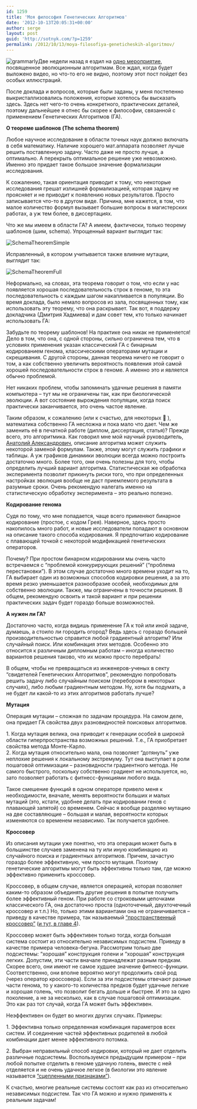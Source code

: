 ```yaml
---
id: 1259
title: 'Моя философия Генетических Алгоритмов'
date: '2012-10-13T20:05:31+00:00'
author: serge
layout: post
guid: 'http://sotnyk.com/?p=1259'
permalink: /2012/10/13/moya-filosofiya-geneticheskih-algoritmov/
---
```


![](http://localhost/wp-content/uploads/2012/10/grammarly.png "grammarly")Две недели назад я ездил на [одно мероприятие](http://dou.ua/calendar/2250/), посвященное эволюционным алгоритмам. Все ждал, когда будет выложено видео, но что-то его не видно, поэтому этот пост пойдет без особых иллюстраций.

После доклада и вопросов, которые были заданы, у меня постепенно выкристаллизовались положения, которые хотелось бы высказать здесь. Здесь нет чего-то очень конкретного, практических деталей, поэтому дальнейшее я отнес бы скорее к философии, связанной с применением Генетических Алгоритмов (ГА).

**О теореме шаблонов (The schema theorem)**

Любое научное исследование в области точных наук должно включать в себя математику. Наличие хорошего мат.аппарата позволяет лучше решить поставленную задачу. Часто даже не просто лучше, а оптимально. А перекрыть оптимальное решение уже невозможно. Именно это придает такое большое значение формализации исследования.

К сожалению, такая ориентация приводит к тому, что некоторые исследования грешат излишней формализацией, которая задачу не проясняет и не приводит к появлению новых результатов. Просто записывается что-то в другом виде. Причина, мне кажется, в том, что малое количество формул вызывает большие вопросы в магистерских работах, а уж тем более, в диссертациях.

Что же мы имеем в области ГА? А имеем, фактически, только теорему шаблонов (шим, schema). Упрощенный вариант выглядит так:  
  
![](http://localhost/wp-content/uploads/2012/10/SchemaTheoremSimple.png "SchemaTheoremSimple")

Исправленный, в котором учитывается также влияние мутации, выглядит так:

![](http://localhost/wp-content/uploads/2012/10/SchemaTheoremFull.png "SchemaTheoremFull")

Неформально, на словах, эта теорема говорит о том, что если у нас появляется хорошая последовательность строк в геноме, то эта последовательность с каждым шагом накапливается в популяции. Во время доклада, было немало вопросов из зала, посвященных тому, как использовать эту теорему, что она раскрывает. Так вот, я поддержу докладчика (Дмитрия Хадмиева) и дам совет тем, кто только начинает использовать ГА:

Забудьте по теорему шаблонов! На практике она никак не применяется! Дело в том, что она, с одной стороны, сильно ограничена тем, что в условиях применения указан классический ГА с бинарным кодированием генома, классическими операторами мутации и скрещивания. С другой стороны, данная теорема ничего не говорит о том, а как собственно увеличить вероятность появления этой самой хорошей последовательности строк в геноме. А именно это и является обычно проблемой.

Нет никаких проблем, чтобы запоминать удачные решения в памяти компьютера – тут мы не ограничены так, как при биологической эволюции. А вот состояние вырождения популяции, когда поиск практически заканчивается, это очень частое явление.

Таким образом, к сожалению (или к счастью, для некоторых 🙂 ), математика собственно ГА несложна и пока мало что дает. Чем же заменить её в печатной работе (диплом, диссертация, статья)? Прежде всего, это алгоритмика. Как говорил мне мой научный руководитель, [Анатолий Александрович](http://ru.wikipedia.org/wiki/%D0%9B%D0%B8%D0%B3%D1%83%D0%BD,_%D0%90%D0%BD%D0%B0%D1%82%D0%BE%D0%BB%D0%B8%D0%B9_%D0%90%D0%BB%D0%B5%D0%BA%D1%81%D0%B0%D0%BD%D0%B4%D1%80%D0%BE%D0%B2%D0%B8%D1%87), описание алгоритма может служить некоторой заменой формулам. Также, этому могут служить графики и таблицы. А уж графиков динамики эволюции всегда можно построить достаточно много. Более того, они очень полезны для того, чтобы определить лучший вариант алгоритма. Статистическая же обработка эксперимента позволит прикинуть риски того, что при определенных настройках эволюция вообще не даст приемлемого результата в разумные сроки. Очень рекомендую налегать именно на статистическую обработку эксперимента – это реально полезно.

**Кодирование генома**

Судя по тому, что мне попадается, чаще всего применяют бинарное кодирование (простое, с кодом Грея). Наверное, здесь просто накопилось много работ, и новые исследователи попадают в основном на описание такого способа кодирования. Я предпочитаю кодирование с плавающей точкой с некоторой модификацией генетических операторов.

Почему? При простом бинарном кодировании мы очень часто встречаемся с “проблемой конкурирующих решений” (“проблема перестановки”). В этом случае достаточно много времени уходит на то, ГА выбирает один из возможных способов кодировки решения, а за это время резко уменьшается разнообразие особей, необходимых для собственно эволюции. Также, мы ограничены в точности решения. В общем, рекомендую освоить и такой вариант и при решении практических задач будет гораздо больше возможностей.

**А нужен ли ГА?**

Достаточно часто, когда видишь применение ГА к той или иной задаче, думаешь, а стоило ли городить огород? Ведь здесь с гораздо большей производительностью справится любой градиентный алгоритм? Или случайный поиск. Или комбинация этих методов. Особенно это относится к различным дипломным работам – иногда количество вариантов решения таково, что их можно просто перебрать!

В общем, чтобы не превращаться из инженеров-ученых в секту “свидетелей Генетических Алгоритмов”, рекомендую попробовать решить задачу либо случайным поиском (перебором в некоторых случаях), либо любым градиентным методом. Ну, хотя бы подумать, а не будет ли какой-то из этих алгоритмов работать лучше?

**Мутация**

Операция мутации – сложная по задачам процедура. На самом деле, она придает ГА свойства двух разновидностей поисковых алгоритмов.

1\. Когда мутация велика, она приводит к генерации особей в широкой области гиперпространства возможных решений. Т.е., ГА приобретает свойства метода Монте-Карло.  
2\. Когда мутация относительно мала, она позволяет “дотянуть” уже неплохие решения к локальному экстремуму. Тут она выступает в роли пошаговой оптимизации – разновидности градиентного метода. Не самого быстрого, поскольку собственно градиент не используется, но, зато позволяет работать с фитнесс-функциями любого вида.

Такое смешение функций в одном операторе привело меня к необходимости, вначале, менять вероятности больших и малых мутаций (это, кстати, удобнее делать при кодировании генов с плавающей запятой) со временем. Сейчас я вообще разделяю мутацию на две составляющие – большая и малая, вероятности которых изменяются со временем независимо. Так получается удобнее.

**Кроссовер**

Из описания мутации уже понятно, что эта операция может быть в большинстве случаев заменена на ту или иную комбинацию из случайного поиска и градиентных алгоритмов. Причем, зачастую гораздо более эффективную, чем просто мутация. Поэтому генетические алгоритмы могут быть эффективны только там, где можно эффективно применить кроссовер.

Кроссовер, в общем случае, является операцией, которая позволяет каким-то образом объединять другие решения в попытке получить более эффективный геном. При работе со строковыми цепочками классического ГА, она достаточно проста (одноточечный, двухточечный кроссовер и т.п.) Но, только этими вариантами она не ограничивается – приведу в качестве примера, так называемый [“пространственный кроссовер”](http://www.sotnyk.ml/Articles/spatial_cross.pdf) ([и тут, в главе 4](http://goo.gl/XfHwc)).

Кроссовер может быть эффективен только тогда, когда большая система состоит из относительно независимых подсистем. Приведу в качестве примера человека-бегуна. Рассмотрим только две подсистемы: “хорошая” конструкция голени и “хорошая” конструкция легких. Допустим, эти части вначале принадлежат разным предкам. Скорее всего, они имеют не самое худшее значение фитнесс-функции. Соответственно, они вполне вероятно могут продолжить свой род (через оператор кроссовера). Если за эти подсистемы отвечают разные части генома, то у какого-то количества предков будет удачные легкие и хорошая голень, что позволит бегать дольше и быстрее. И это за одно поколение, а не за несколько, как в случае пошаговой оптимизации. Это как раз тот случай, когда ГА может быть эффективен.

Неэффективен он будет во многих других случаях. Примеры:

1\. Эффективна только определенная комбинация параметров всех систем. И соединение частей эффективных родителей в любой комбинации дает менее эффективного потомка.

2\. Выбран неправильный способ кодировки, который не дает отделить различные подсистемы. Воспользуемся предыдущим примером – при любой попытке отделить в геноме удачную голень, вместе с ней отделяется и не очень удачное легкое (в биологии это явление называется [“сцепленными признаками”](http://byologi.com/index.php?option=com_content&view=article&id=604:2011-02-04-19-51-49&catid=7:2011-02-02-19-55-37&Itemid=8)).

К счастью, многие реальные системы состоят как раз из относительно независимых подсистем. Так что ГА можно и нужно применять к реальным задачам!